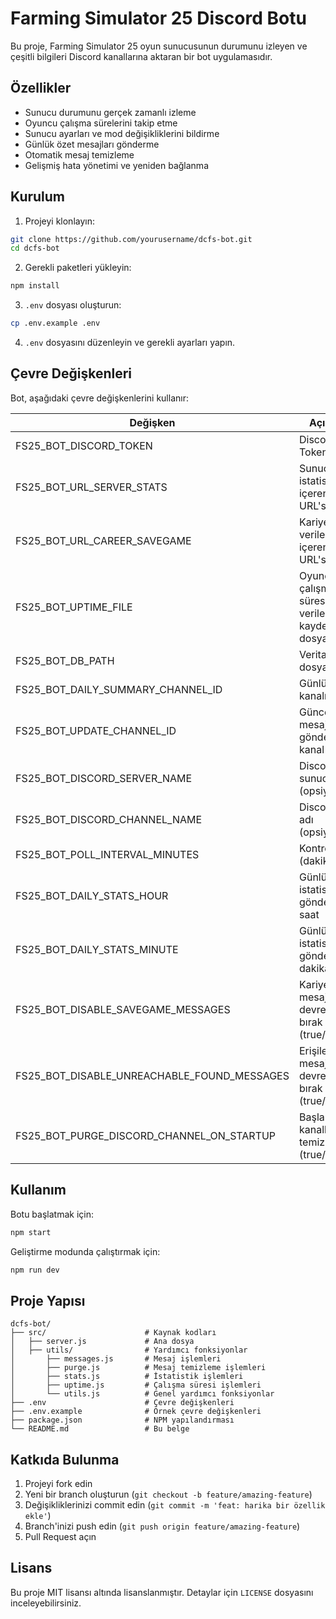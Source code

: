 # Farming Simulator 25 Discord Botu

Bu proje, Farming Simulator 25 oyun sunucusunun durumunu izleyen ve çeşitli bilgileri Discord kanallarına aktaran bir bot uygulamasıdır.

## Özellikler

- Sunucu durumunu gerçek zamanlı izleme
- Oyuncu çalışma sürelerini takip etme
- Sunucu ayarları ve mod değişikliklerini bildirme
- Günlük özet mesajları gönderme
- Otomatik mesaj temizleme
- Gelişmiş hata yönetimi ve yeniden bağlanma

## Kurulum

1. Projeyi klonlayın:
```bash
git clone https://github.com/yourusername/dcfs-bot.git
cd dcfs-bot
```

2. Gerekli paketleri yükleyin:
```bash
npm install
```

3. `.env` dosyası oluşturun:
```bash
cp .env.example .env
```

4. `.env` dosyasını düzenleyin ve gerekli ayarları yapın.

## Çevre Değişkenleri

Bot, aşağıdaki çevre değişkenlerini kullanır:

| Değişken | Açıklama |
|----------|----------|
| FS25_BOT_DISCORD_TOKEN | Discord Bot Token |
| FS25_BOT_URL_SERVER_STATS | Sunucu istatistiklerini içeren XML URL'si |
| FS25_BOT_URL_CAREER_SAVEGAME | Kariyer kayıt verilerini içeren XML URL'si |
| FS25_BOT_UPTIME_FILE | Oyuncu çalışma süresi verilerinin kaydedileceği dosya |
| FS25_BOT_DB_PATH | Veritabanı dosya yolu |
| FS25_BOT_DAILY_SUMMARY_CHANNEL_ID | Günlük özet kanalı ID'si |
| FS25_BOT_UPDATE_CHANNEL_ID | Güncelleme mesajlarının gönderileceği kanal ID'si |
| FS25_BOT_DISCORD_SERVER_NAME | Discord sunucu adı (opsiyonel) |
| FS25_BOT_DISCORD_CHANNEL_NAME | Discord kanal adı (opsiyonel) |
| FS25_BOT_POLL_INTERVAL_MINUTES | Kontrol aralığı (dakika) |
| FS25_BOT_DAILY_STATS_HOUR | Günlük istatistiklerin gönderileceği saat |
| FS25_BOT_DAILY_STATS_MINUTE | Günlük istatistiklerin gönderileceği dakika |
| FS25_BOT_DISABLE_SAVEGAME_MESSAGES | Kariyer kayıt mesajlarını devre dışı bırak (true/false) |
| FS25_BOT_DISABLE_UNREACHABLE_FOUND_MESSAGES | Erişilemezlik mesajlarını devre dışı bırak (true/false) |
| FS25_BOT_PURGE_DISCORD_CHANNEL_ON_STARTUP | Başlangıçta kanalları temizle (true/false) |

## Kullanım

Botu başlatmak için:

```bash
npm start
```

Geliştirme modunda çalıştırmak için:

```bash
npm run dev
```

## Proje Yapısı

```
dcfs-bot/
├── src/                      # Kaynak kodları
│   ├── server.js             # Ana dosya
│   ├── utils/                # Yardımcı fonksiyonlar
│       ├── messages.js       # Mesaj işlemleri
│       ├── purge.js          # Mesaj temizleme işlemleri
│       ├── stats.js          # İstatistik işlemleri
│       ├── uptime.js         # Çalışma süresi işlemleri
│       └── utils.js          # Genel yardımcı fonksiyonlar
├── .env                      # Çevre değişkenleri
├── .env.example              # Örnek çevre değişkenleri
├── package.json              # NPM yapılandırması
└── README.md                 # Bu belge
```

## Katkıda Bulunma

1. Projeyi fork edin
2. Yeni bir branch oluşturun (`git checkout -b feature/amazing-feature`)
3. Değişikliklerinizi commit edin (`git commit -m 'feat: harika bir özellik ekle'`)
4. Branch'inizi push edin (`git push origin feature/amazing-feature`)
5. Pull Request açın

## Lisans

Bu proje MIT lisansı altında lisanslanmıştır. Detaylar için `LICENSE` dosyasını inceleyebilirsiniz.
